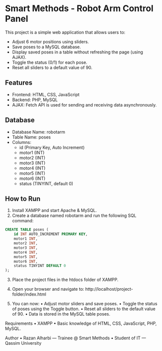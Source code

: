 # Smart Methods - Robot Arm Control Panel

This project is a simple web application that allows users to:
- Adjust 6 motor positions using sliders.
- Save poses to a MySQL database.
- Display saved poses in a table without refreshing the page (using AJAX).
- Toggle the status (0/1) for each pose.
- Reset all sliders to a default value of 90.

## Features
- Frontend: HTML, CSS, JavaScript
- Backend: PHP, MySQL
- AJAX: Fetch API is used for sending and receiving data asynchronously.

## Database
- Database Name: robotarm
- Table Name: poses
- Columns:
  - id (Primary Key, Auto Increment)
  - motor1 (INT)
  - motor2 (INT)
  - motor3 (INT)
  - motor4 (INT)
  - motor5 (INT)
  - motor6 (INT)
  - status (TINYINT, default 0)

## How to Run
1. Install XAMPP and start Apache & MySQL.
2. Create a database named robotarm and run the following SQL command:
```sql
CREATE TABLE poses (
    id INT AUTO_INCREMENT PRIMARY KEY,
    motor1 INT,
    motor2 INT,
    motor3 INT,
    motor4 INT,
    motor5 INT,
    motor6 INT,
    status TINYINT DEFAULT 0
);
```
3. Place the project files in the htdocs folder of XAMPP.
4. Open your browser and navigate to:
http://localhost/project-folder/index.html

5. You can now:
 • Adjust motor sliders and save poses.
 • Toggle the status of poses using the Toggle button.
 • Reset all sliders to the default value of 90.
 • Data is stored in the MySQL table poses.

Requirements
 • XAMPP
 • Basic knowledge of HTML, CSS, JavaScript, PHP, MySQL.

Author
 • Razan Alharbi — Trainee @ Smart Methods
 • Student of IT — Qassim University
